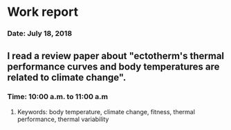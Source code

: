 # Work report
### Date: July 18, 2018
## I read a review paper about "ectotherm's thermal performance curves and body temperatures are related to climate change".
### Time: 10:00 a.m. to 11:00 a.m
1. Keywords: body temperature, climate change, fitness, thermal performance, thermal variability
